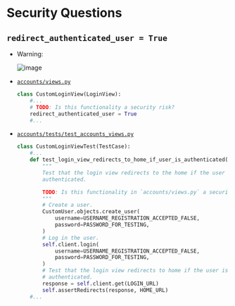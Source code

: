 # Security Questions

## `redirect_authenticated_user = True`

* Warning:

    ![image](https://user-images.githubusercontent.com/47562501/220292242-f2d326e3-23de-4a9d-86e7-d3b0f7afca22.png)

* [`accounts/views.py`](../accounts/views.py)

    ```python
    class CustomLoginView(LoginView):
        #...
        # TODO: Is this functionality a security risk?
        redirect_authenticated_user = True
        #...
    ```

* [`accounts/tests/test_accounts_views.py`](../accounts/tests/test_accounts_views.py)

    ```python
    class CustomLoginViewTest(TestCase):
        #...
        def test_login_view_redirects_to_home_if_user_is_authenticated(self):
            """
            Test that the login view redirects to the home if the user is
            authenticated.

            TODO: Is this functionality in `accounts/views.py` a security risk?
            """
            # Create a user.
            CustomUser.objects.create_user(
                username=USERNAME_REGISTRATION_ACCEPTED_FALSE,
                password=PASSWORD_FOR_TESTING,
            )
            # Log in the user.
            self.client.login(
                username=USERNAME_REGISTRATION_ACCEPTED_FALSE,
                password=PASSWORD_FOR_TESTING,
            )
            # Test that the login view redirects to home if the user is
            # authenticated.
            response = self.client.get(LOGIN_URL)
            self.assertRedirects(response, HOME_URL)
        #...
    ```
